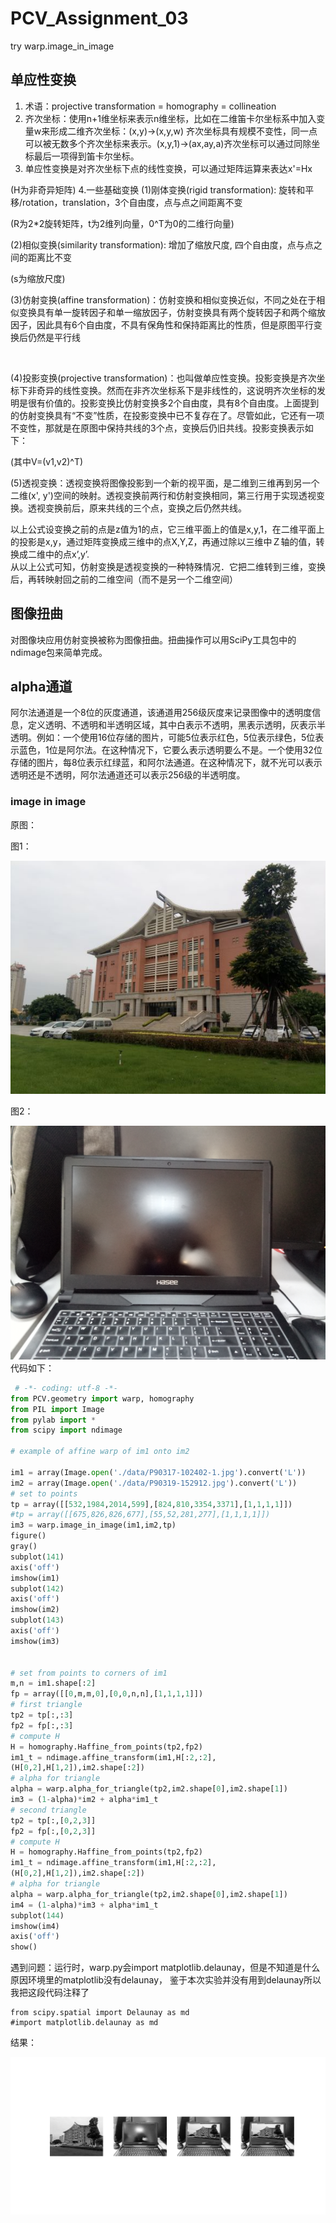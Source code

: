 # PCV_Assignment_03
try warp.image_in_image
## 单应性变换
1. 术语：projective transformation = homography = collineation
2. 齐次坐标：使用n+1维坐标来表示n维坐标，比如在二维笛卡尔坐标系中加入变量w来形成二维齐次坐标：(x,y)->(x,y,w)
  齐次坐标具有规模不变性，同一点可以被无数多个齐次坐标来表示。(x,y,1)->(ax,ay,a)齐次坐标可以通过同除坐标最后一项得到笛卡尔坐标。
3. 单应性变换是对齐次坐标下点的线性变换，可以通过矩阵运算来表达x'=Hx
  
![]()(H为非奇异矩阵)
4.一些基础变换
(1)刚体变换(rigid transformation): 旋转和平移/rotation，translation，3个自由度，点与点之间距离不变
  
![]()(R为2*2旋转矩阵，t为2维列向量，0^T为0的二维行向量)
  
(2)相似变换(similarity transformation): 增加了缩放尺度, 四个自由度，点与点之间的距离比不变
  
![]()(s为缩放尺度)
  
(3)仿射变换(affine transformation)：仿射变换和相似变换近似，不同之处在于相似变换具有单一旋转因子和单一缩放因子，仿射变换具有两个旋转因子和两个缩放因子，因此具有6个自由度，不具有保角性和保持距离比的性质，但是原图平行变换后仍然是平行线
  
![]()
![]()
  
(4)投影变换(projective transformation)：也叫做单应性变换。投影变换是齐次坐标下非奇异的线性变换。然而在非齐次坐标系下是非线性的，这说明齐次坐标的发明是很有价值的。投影变换比仿射变换多2个自由度，具有8个自由度。上面提到的仿射变换具有“不变”性质，在投影变换中已不复存在了。尽管如此，它还有一项不变性，那就是在原图中保持共线的3个点，变换后仍旧共线。投影变换表示如下：
  
![]()(其中V=(v1,v2)^T)
  
(5)透视变换：透视变换将图像投影到一个新的视平面，是二维到三维再到另一个二维(x', y')空间的映射。透视变换前两行和仿射变换相同，第三行用于实现透视变换。透视变换前后，原来共线的三个点，变换之后仍然共线。
  

  
以上公式设变换之前的点是z值为1的点，它三维平面上的值是x,y,1，在二维平面上的投影是x,y，通过矩阵变换成三维中的点X,Y,Z，再通过除以三维中Ｚ轴的值，转换成二维中的点x’,y’.  
从以上公式可知，仿射变换是透视变换的一种特殊情况．它把二维转到三维，变换后，再转映射回之前的二维空间（而不是另一个二维空间）
  
  
  
## 图像扭曲
对图像块应用仿射变换被称为图像扭曲。扭曲操作可以用SciPy工具包中的ndimage包来简单完成。


## alpha通道
阿尔法通道是一个8位的灰度通道，该通道用256级灰度来记录图像中的透明度信息，定义透明、不透明和半透明区域，其中白表示不透明，黑表示透明，灰表示半透明。例如：一个使用16位存储的图片，可能5位表示红色，5位表示绿色，5位表示蓝色，1位是阿尔法。在这种情况下，它要么表示透明要么不是。一个使用32位存储的图片，每8位表示红绿蓝，和阿尔法通道。在这种情况下，就不光可以表示透明还是不透明，阿尔法通道还可以表示256级的半透明度。
  
  
### image in image
原图：
  
图1：
  
![图1](https://github.com/Heured/PCV_Assignment_03/blob/master/data/P90317-102402-1.jpg)
  
图2：
  
![图2](https://github.com/Heured/PCV_Assignment_03/blob/master/data/P90319-152912.jpg)
代码如下：
  
```python
 # -*- coding: utf-8 -*-
from PCV.geometry import warp, homography
from PIL import Image
from pylab import *
from scipy import ndimage

# example of affine warp of im1 onto im2

im1 = array(Image.open('./data/P90317-102402-1.jpg').convert('L'))
im2 = array(Image.open('./data/P90319-152912.jpg').convert('L'))
# set to points
tp = array([[532,1984,2014,599],[824,810,3354,3371],[1,1,1,1]])
#tp = array([[675,826,826,677],[55,52,281,277],[1,1,1,1]])
im3 = warp.image_in_image(im1,im2,tp)
figure()
gray()
subplot(141)
axis('off')
imshow(im1)
subplot(142)
axis('off')
imshow(im2)
subplot(143)
axis('off')
imshow(im3)


# set from points to corners of im1
m,n = im1.shape[:2]
fp = array([[0,m,m,0],[0,0,n,n],[1,1,1,1]])
# first triangle
tp2 = tp[:,:3]
fp2 = fp[:,:3]
# compute H
H = homography.Haffine_from_points(tp2,fp2)
im1_t = ndimage.affine_transform(im1,H[:2,:2],
(H[0,2],H[1,2]),im2.shape[:2])
# alpha for triangle
alpha = warp.alpha_for_triangle(tp2,im2.shape[0],im2.shape[1])
im3 = (1-alpha)*im2 + alpha*im1_t
# second triangle
tp2 = tp[:,[0,2,3]]
fp2 = fp[:,[0,2,3]]
# compute H
H = homography.Haffine_from_points(tp2,fp2)
im1_t = ndimage.affine_transform(im1,H[:2,:2],
(H[0,2],H[1,2]),im2.shape[:2])
# alpha for triangle
alpha = warp.alpha_for_triangle(tp2,im2.shape[0],im2.shape[1])
im4 = (1-alpha)*im3 + alpha*im1_t
subplot(144)
imshow(im4)
axis('off')
show()
```
  
  
遇到问题：运行时，warp.py会import matplotlib.delaunay，但是不知道是什么原因环境里的matplotlib没有delaunay，
鉴于本次实验并没有用到delaunay所以我把这段代码注释了
  
```
from scipy.spatial import Delaunay as md
#import matplotlib.delaunay as md 
```
  
  
结果：
  
![emmmm](https://github.com/Heured/PCV_Assignment_03/blob/master/imgToShow/Figure_1.png)
